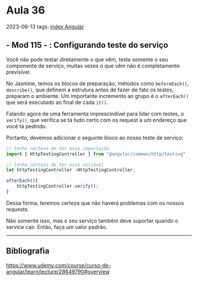 # Aula 36
2023-06-13
tags: [index Angular](../index%20Angular.md)

## - Mod 115 - : Configurando teste do serviço

Você não pode testar diretamente o que vêm, testa somente o seu componente de serviço, muitas vezes o que vêm não é completamente previsível.

No Jasmine, temos os blocos de preparação, métodos como `beforeEach()`, `describe()`, que definem a estrutura antes de fazer de fato os testes, preparam o ambiente. Um importante incremento ao grupo é o `afterEach()` que será executado ao final de cada `it()`.

Falando agora de uma ferramenta imprescindível para lidar com testes, o `verify()`, que verifica se tá tudo certo com os request a um endereço que você tá pedindo.

Portanto, devemos adicionar o seguinte bloco ao nosso teste de serviço:

~~~ts
// tenha certeza de ter essa importação
import { HttpTestingController } from "@angular/common/http/testing"

// tenha certeza de ter essa variável
let httpTestingController :HttpTestingController;

afterEach(){
	httpTestingController.verify();
}
~~~

Dessa forma, teremos certeza que não haverá problemas com os nossos requests.

Não somente isso, mas o seu serviço também deve suportar quando o service cair. Então, faça um valor padrão.

-----------------------------------------------
## Bibliografia

https://www.udemy.com/course/curso-de-angular/learn/lecture/28649790#overview